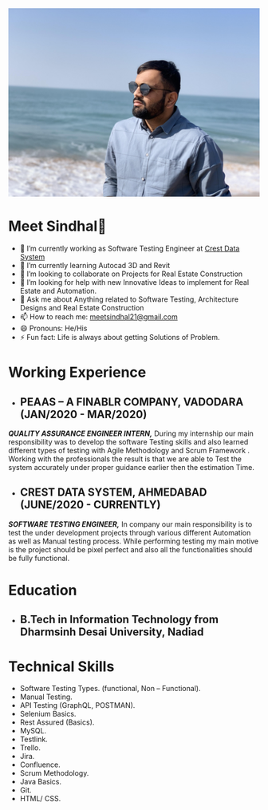 <img src="https://github.com/meet021/meet021/blob/main/image/meet.jpg" />

<h1>Meet Sindhal👋</h1>


- 🔭 I’m currently working as Software Testing Engineer at [Crest Data System](https://www.crestdatasys.com/)
- 🌱 I’m currently learning Autocad 3D and Revit 
- 👯 I’m looking to collaborate on Projects for Real Estate Construction
- 🤔 I’m looking for help with new Innovative Ideas to implement for Real Estate and Automation. 
- 💬 Ask me about Anything related to Software Testing, Architecture Designs and Real Estate Construction
- 📫 How to reach me: [meetsindhal21@gmail.com](mailto:meetsindhal21@gmail.com)
- 😄 Pronouns: He/His
- ⚡ Fun fact: Life is always about getting Solutions of Problem.

<h1>Working Experience</h1>

- <h2>PEAAS – A FINABLR COMPANY, VADODARA (JAN/2020 - MAR/2020)</h2>
<p><b><i>QUALITY ASSURANCE ENGINEER INTERN,</i></b> During my internship our main responsibility was to develop the software Testing skills and also learned different types of testing with Agile Methodology and Scrum Framework . Working with the professionals the result is that we are able to Test the system accurately under proper guidance earlier then the estimation Time.</p>

- <h2>CREST DATA SYSTEM, AHMEDABAD (JUNE/2020 - CURRENTLY)</h2>
<p><b><i>SOFTWARE TESTING ENGINEER,</i></b> In company our main responsibility is to test the under development projects through various different Automation as well as Manual testing process. While performing testing my main motive is the project should be pixel perfect and also all the functionalities should be fully functional.</p>

<h1>Education</h1>

- <h2>B.Tech in Information Technology from Dharmsinh Desai University, Nadiad</h2>

<h1>Technical Skills</h1>

- Software Testing Types. (functional, Non – Functional).
- Manual Testing.
- API Testing (GraphQL, POSTMAN).
- Selenium Basics.
- Rest Assured (Basics).
- MySQL.
- Testlink.
- Trello.
- Jira.
- Confluence.
- Scrum Methodology.
- Java Basics.
- Git.
- HTML/ CSS.
